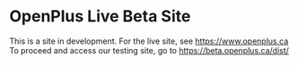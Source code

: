 # OpenPlus Live Beta Site

This is a site in development. For the live site, see https://www.openplus.ca
To proceed and access our testing site, go to https://beta.openplus.ca/dist/